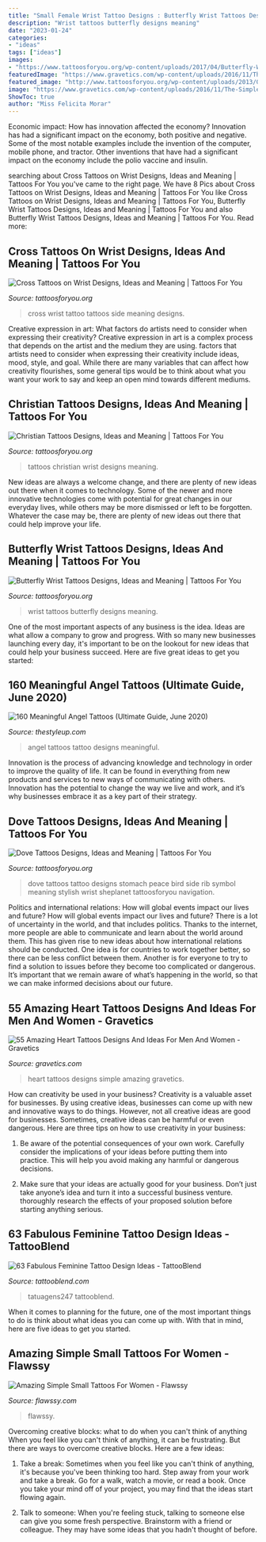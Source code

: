 ```yaml
---
title: "Small Female Wrist Tattoo Designs : Butterfly Wrist Tattoos Designs, Ideas And Meaning"
description: "Wrist tattoos butterfly designs meaning"
date: "2023-01-24"
categories:
- "ideas"
tags: ["ideas"]
images:
- "https://www.tattoosforyou.org/wp-content/uploads/2017/04/Butterfly-Wrist-Tattoos-for-Women.jpg"
featuredImage: "https://www.gravetics.com/wp-content/uploads/2016/11/The-Simple-Heart.jpg"
featured_image: "http://www.tattoosforyou.org/wp-content/uploads/2013/09/Christian-Wrist-Tattoos-768x1024.jpg"
image: "https://www.gravetics.com/wp-content/uploads/2016/11/The-Simple-Heart.jpg"
ShowToc: true
author: "Miss Felicita Morar"
---
```



Economic impact: How has innovation affected the economy?
Innovation has had a significant impact on the economy, both positive and negative. Some of the most notable examples include the invention of the computer, mobile phone, and tractor. Other inventions that have had a significant impact on the economy include the polio vaccine and insulin.

	

		
searching about Cross Tattoos on Wrist Designs, Ideas and Meaning | Tattoos For You you've came to the right page. We have 8 Pics about Cross Tattoos on Wrist Designs, Ideas and Meaning | Tattoos For You like Cross Tattoos on Wrist Designs, Ideas and Meaning | Tattoos For You, Butterfly Wrist Tattoos Designs, Ideas and Meaning | Tattoos For You and also Butterfly Wrist Tattoos Designs, Ideas and Meaning | Tattoos For You. Read more:
		
    
## Cross Tattoos On Wrist Designs, Ideas And Meaning | Tattoos For You

<img loading=lazy src="https://www.tattoosforyou.org/wp-content/uploads/2017/08/Side-Wrist-Cross-Tattoo.jpg" onerror="this.onerror=null;this.src='https://tse4.mm.bing.net/th?id=OIP.UInv4HoZERBMofFImAgTHgAAAA&amp;pid=15.1';" alt="Cross Tattoos on Wrist Designs, Ideas and Meaning | Tattoos For You">

_Source: tattoosforyou.org_

>cross wrist tattoo tattoos side meaning designs. 

	

Creative expression in art: What factors do artists need to consider when expressing their creativity?
Creative expression in art is a complex process that depends on the artist and the medium they are using. factors that artists need to consider when expressing their creativity include ideas, mood, style, and goal. While there are many variables that can affect how creativity flourishes, some general tips would be to think about what you want your work to say and keep an open mind towards different mediums.

    
## Christian Tattoos Designs, Ideas And Meaning | Tattoos For You

<img loading=lazy src="http://www.tattoosforyou.org/wp-content/uploads/2013/09/Christian-Wrist-Tattoos-768x1024.jpg" onerror="this.onerror=null;this.src='https://tse1.mm.bing.net/th?id=OIP.xSqtRmdf8TeLGvX0S7yk8gHaJ4&amp;pid=15.1';" alt="Christian Tattoos Designs, Ideas and Meaning | Tattoos For You">

_Source: tattoosforyou.org_

>tattoos christian wrist designs meaning. 

	

New ideas are always a welcome change, and there are plenty of new ideas out there when it comes to technology. Some of the newer and more innovative technologies come with potential for great changes in our everyday lives, while others may be more dismissed or left to be forgotten. Whatever the case may be, there are plenty of new ideas out there that could help improve your life.

    
## Butterfly Wrist Tattoos Designs, Ideas And Meaning | Tattoos For You

<img loading=lazy src="https://www.tattoosforyou.org/wp-content/uploads/2017/04/Butterfly-Wrist-Tattoos-for-Women.jpg" onerror="this.onerror=null;this.src='https://tse4.mm.bing.net/th?id=OIP.OVaIZIpRmCbymZLJ2NpVtQHaJ4&amp;pid=15.1';" alt="Butterfly Wrist Tattoos Designs, Ideas and Meaning | Tattoos For You">

_Source: tattoosforyou.org_

>wrist tattoos butterfly designs meaning. 

	

One of the most important aspects of any business is the idea. Ideas are what allow a company to grow and progress. With so many new businesses launching every day, it's important to be on the lookout for new ideas that could help your business succeed. Here are five great ideas to get you started: 

    
## 160 Meaningful Angel Tattoos (Ultimate Guide, June 2020)

<img loading=lazy src="https://thestyleup.com/wp-content/uploads/2016/03/small-angel-tattoo-designs-for-women.jpg" onerror="this.onerror=null;this.src='https://tse4.mm.bing.net/th?id=OIP.RvavkHc_Je1Qk1CmXhwPaQHaLw&amp;pid=15.1';" alt="160 Meaningful Angel Tattoos (Ultimate Guide, June 2020)">

_Source: thestyleup.com_

>angel tattoos tattoo designs meaningful. 

	

Innovation is the process of advancing knowledge and technology in order to improve the quality of life. It can be found in everything from new products and services to new ways of communicating with others. Innovation has the potential to change the way we live and work, and it’s why businesses embrace it as a key part of their strategy.

    
## Dove Tattoos Designs, Ideas And Meaning | Tattoos For You

<img loading=lazy src="http://www.tattoosforyou.org/wp-content/uploads/2013/09/Peace-Dove-Tattoos.jpg" onerror="this.onerror=null;this.src='https://tse1.mm.bing.net/th?id=OIP.oJCu_DiX6wtCfrGpqFuZOQHaJ4&amp;pid=15.1';" alt="Dove Tattoos Designs, Ideas and Meaning | Tattoos For You">

_Source: tattoosforyou.org_

>dove tattoos tattoo designs stomach peace bird side rib symbol meaning stylish wrist sheplanet tattoosforyou navigation. 

	

Politics and international relations: How will global events impact our lives and future?
How will global events impact our lives and future? There is a lot of uncertainty in the world, and that includes politics. Thanks to the internet, more people are able to communicate and learn about the world around them. This has given rise to new ideas about how international relations should be conducted. 
One idea is for countries to work together better, so there can be less conflict between them. Another is for everyone to try to find a solution to issues before they become too complicated or dangerous. It’s important that we remain aware of what’s happening in the world, so that we can make informed decisions about our future.

    
## 55 Amazing Heart Tattoos Designs And Ideas For Men And Women - Gravetics

<img loading=lazy src="https://www.gravetics.com/wp-content/uploads/2016/11/The-Simple-Heart.jpg" onerror="this.onerror=null;this.src='https://tse3.mm.bing.net/th?id=OIP.RtmOiZdsaCJWnZIDPZ-DIAHaHa&amp;pid=15.1';" alt="55 Amazing Heart Tattoos Designs And Ideas For Men And Women - Gravetics">

_Source: gravetics.com_

>heart tattoos designs simple amazing gravetics. 

	

How can creativity be used in your business?
Creativity is a valuable asset for businesses. By using creative ideas, businesses can come up with new and innovative ways to do things. However, not all creative ideas are good for businesses. Sometimes, creative ideas can be harmful or even dangerous. Here are three tips on how to use creativity in your business: 
1) Be aware of the potential consequences of your own work. Carefully consider the implications of your ideas before putting them into practice. This will help you avoid making any harmful or dangerous decisions. 

2) Make sure that your ideas are actually good for your business. Don’t just take anyone’s idea and turn it into a successful business venture. thoroughly research the effects of your proposed solution before starting anything serious.

    
## 63 Fabulous Feminine Tattoo Design Ideas - TattooBlend

<img loading=lazy src="https://tattooblend.com/wp-content/uploads/2016/08/flax-flower-ankle-tat.jpg" onerror="this.onerror=null;this.src='https://tse3.mm.bing.net/th?id=OIP.7l7CfOB07ApHOd9zllwZIQHaHW&amp;pid=15.1';" alt="63 Fabulous Feminine Tattoo Design Ideas - TattooBlend">

_Source: tattooblend.com_

>tatuagens247 tattooblend. 

	

When it comes to planning for the future, one of the most important things to do is think about what ideas you can come up with. With that in mind, here are five ideas to get you started. 

    
## Amazing Simple Small Tattoos For Women - Flawssy

<img loading=lazy src="http://www.flawssy.com/wp-content/uploads/2016/06/Small-Simple-Tattoo-Designs-for-Girls.jpg" onerror="this.onerror=null;this.src='https://tse1.mm.bing.net/th?id=OIP.4CYBJGbEiWDYis3rkG3CYAHaJ4&amp;pid=15.1';" alt="Amazing Simple Small Tattoos For Women - Flawssy">

_Source: flawssy.com_

>flawssy. 

	

Overcoming creative blocks: what to do when you can't think of anything
When you feel like you can't think of anything, it can be frustrating. But there are ways to overcome creative blocks. Here are a few ideas: 
1. Take a break: Sometimes when you feel like you can't think of anything, it's because you've been thinking too hard. Step away from your work and take a break. Go for a walk, watch a movie, or read a book. Once you take your mind off of your project, you may find that the ideas start flowing again.

2. Talk to someone: When you're feeling stuck, talking to someone else can give you some fresh perspective. Brainstorm with a friend or colleague. They may have some ideas that you hadn't thought of before.


